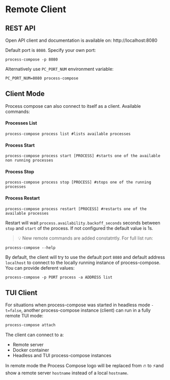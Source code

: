 # Remote Client

## REST API

Open API client and documentation is available on: http://localhost:8080

Default port is `8080`. Specify your own port:

```shell
process-compose -p 8080
```

Alternatively use `PC_PORT_NUM` environment variable:

```shell
PC_PORT_NUM=8080 process-compose
```

## Client Mode

Process compose can also connect to itself as a client. Available commands:

#### Processes List

```shell
process-compose process list #lists available processes
```

#### Process Start

```shell
process-compose process start [PROCESS] #starts one of the available non running processes
```

#### Process Stop

```shell
process-compose process stop [PROCESS] #stops one of the running processes
```

#### Process Restart

```shell
process-compose process restart [PROCESS] #restarts one of the available processes
```

Restart will wait `process.availability.backoff_seconds` seconds between `stop` and `start` of the process. If not configured the default value is 1s.

> :bulb: New remote commands are added constatntly. For full list run:
```shell
process-compose --help
```

By default, the client will try to use the default port `8080` and default address `localhost` to connect to the locally running instance of process-compose. You can provide deferent values:

```shell
process-compose -p PORT process -a ADDRESS list
```

## TUI Client

For situations when process-compose was started in headless mode `-t=false`, another process-compose instance (client) can run in a fully remote TUI mode:

```bash
process-compose attach
```

The client can connect to a:

- Remote server
- Docker container
- Headless and TUI process-compose instances

In remote mode the Process Compose logo will be replaced from 🔥 to ⚡and show a remote server `hostname` instead of a local `hostname`.